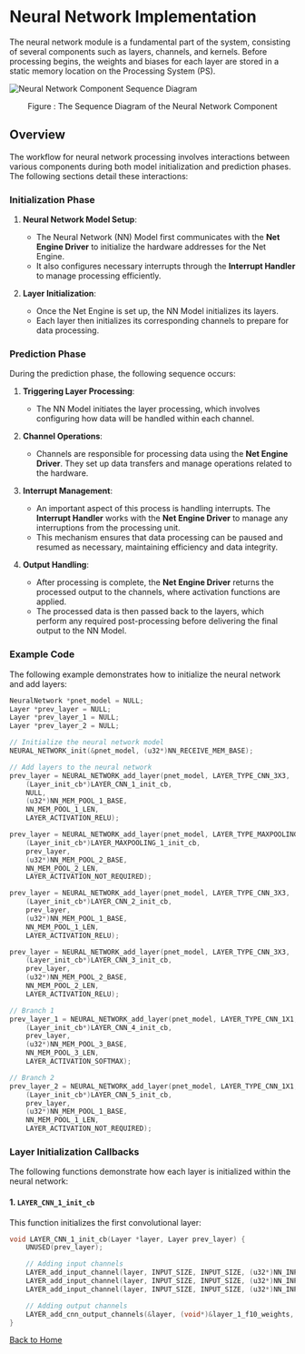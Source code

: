 # Neural Network Implementation

The neural network module is a fundamental part of the system, consisting of several components such as layers, channels, and kernels. Before processing begins, the weights and biases for each layer are stored in a static memory location on the Processing System (PS).

![Neural Network Component Sequence Diagram](images/neural_network_sequence_diagram.png)  
<p align="center">Figure : The Sequence Diagram of the Neural Network Component</p>

## Overview

The workflow for neural network processing involves interactions between various components during both model initialization and prediction phases. The following sections detail these interactions:

### Initialization Phase

1. **Neural Network Model Setup**:
   - The Neural Network (NN) Model first communicates with the **Net Engine Driver** to initialize the hardware addresses for the Net Engine.
   - It also configures necessary interrupts through the **Interrupt Handler** to manage processing efficiently.

2. **Layer Initialization**:
   - Once the Net Engine is set up, the NN Model initializes its layers.
   - Each layer then initializes its corresponding channels to prepare for data processing.

### Prediction Phase

During the prediction phase, the following sequence occurs:

1. **Triggering Layer Processing**:
   - The NN Model initiates the layer processing, which involves configuring how data will be handled within each channel.

2. **Channel Operations**:
   - Channels are responsible for processing data using the **Net Engine Driver**. They set up data transfers and manage operations related to the hardware.

3. **Interrupt Management**:
   - An important aspect of this process is handling interrupts. The **Interrupt Handler** works with the **Net Engine Driver** to manage any interruptions from the processing unit.
   - This mechanism ensures that data processing can be paused and resumed as necessary, maintaining efficiency and data integrity.

4. **Output Handling**:
   - After processing is complete, the **Net Engine Driver** returns the processed output to the channels, where activation functions are applied.
   - The processed data is then passed back to the layers, which perform any required post-processing before delivering the final output to the NN Model.

### Example Code

The following example demonstrates how to initialize the neural network and add layers:

```c
NeuralNetwork *pnet_model = NULL;
Layer *prev_layer = NULL;
Layer *prev_layer_1 = NULL;
Layer *prev_layer_2 = NULL;

// Initialize the neural network model
NEURAL_NETWORK_init(&pnet_model, (u32*)NN_RECEIVE_MEM_BASE);

// Add layers to the neural network
prev_layer = NEURAL_NETWORK_add_layer(pnet_model, LAYER_TYPE_CNN_3X3,
    (Layer_init_cb*)LAYER_CNN_1_init_cb,
    NULL,
    (u32*)NN_MEM_POOL_1_BASE,
    NN_MEM_POOL_1_LEN,
    LAYER_ACTIVATION_RELU);

prev_layer = NEURAL_NETWORK_add_layer(pnet_model, LAYER_TYPE_MAXPOOLING,
    (Layer_init_cb*)LAYER_MAXPOOLING_1_init_cb,
    prev_layer,
    (u32*)NN_MEM_POOL_2_BASE,
    NN_MEM_POOL_2_LEN,
    LAYER_ACTIVATION_NOT_REQUIRED);

prev_layer = NEURAL_NETWORK_add_layer(pnet_model, LAYER_TYPE_CNN_3X3,
    (Layer_init_cb*)LAYER_CNN_2_init_cb,
    prev_layer,
    (u32*)NN_MEM_POOL_1_BASE,
    NN_MEM_POOL_1_LEN,
    LAYER_ACTIVATION_RELU);

prev_layer = NEURAL_NETWORK_add_layer(pnet_model, LAYER_TYPE_CNN_3X3,
    (Layer_init_cb*)LAYER_CNN_3_init_cb,
    prev_layer,
    (u32*)NN_MEM_POOL_2_BASE,
    NN_MEM_POOL_2_LEN,
    LAYER_ACTIVATION_RELU);

// Branch 1
prev_layer_1 = NEURAL_NETWORK_add_layer(pnet_model, LAYER_TYPE_CNN_1X1,
    (Layer_init_cb*)LAYER_CNN_4_init_cb,
    prev_layer,
    (u32*)NN_MEM_POOL_3_BASE,
    NN_MEM_POOL_3_LEN,
    LAYER_ACTIVATION_SOFTMAX);

// Branch 2
prev_layer_2 = NEURAL_NETWORK_add_layer(pnet_model, LAYER_TYPE_CNN_1X1,
    (Layer_init_cb*)LAYER_CNN_5_init_cb,
    prev_layer,
    (u32*)NN_MEM_POOL_1_BASE,
    NN_MEM_POOL_1_LEN,
    LAYER_ACTIVATION_NOT_REQUIRED);
```

### Layer Initialization Callbacks

The following functions demonstrate how each layer is initialized within the neural network:

#### 1. `LAYER_CNN_1_init_cb`

This function initializes the first convolutional layer:

```c
void LAYER_CNN_1_init_cb(Layer *layer, Layer prev_layer) {
    UNUSED(prev_layer);

    // Adding input channels
    LAYER_add_input_channel(layer, INPUT_SIZE, INPUT_SIZE, (u32*)NN_INPUT_RED_CHANNEL);
    LAYER_add_input_channel(layer, INPUT_SIZE, INPUT_SIZE, (u32*)NN_INPUT_GREEN_CHANNEL);
    LAYER_add_input_channel(layer, INPUT_SIZE, INPUT_SIZE, (u32*)NN_INPUT_BLUE_CHANNEL);

    // Adding output channels
    LAYER_add_cnn_output_channels(&layer, (void*)&layer_1_f10_weights, (void*)&PRelu_Layer_2_10_weights, 10, (INPUT_SIZE-2), (INPUT_SIZE-2));
}
```

[Back to Home](./../)
